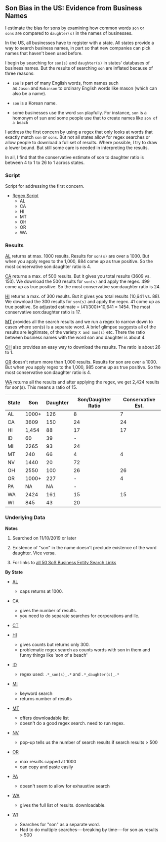 ## Son Bias in the US: Evidence from Business Names

I estimate the bias for sons by examining how common words `son` or `sons` are compared to `daughter(s)` in the names of businesses.

In the US, all businesses have to register with a state. All states provide a way to search business names, in part so that new companies can pick names that haven't been used before.

I begin by searching for `son(s)` and `daughter(s)` in states' databases of business names. But the results of searching `son` are inflated because of three reasons:

* `son` is part of many English words, from names such as `Jason` and `Robinson` to ordinary English words like mason (which can also be a name).

* `son` is a Korean name. 

* some businesses use the word `son` playfully. For instance, `son` is a homonym of sun and some people use that to create names like `son of a beach`

I address the first concern by using a regex that only looks at words that exactly match `son` or `sons`. But not all states allow for regex searches or allow people to download a full set of results. Where possible, I try to draw a lower bound. But still some care is needed in interpreting the results.

In all, I find that the conservative estimate of son to daughter ratio is between 4 to 1 to 26 to 1 across states.

### Script

Script for addressing the first concern.

* [Regex Script](scripts/dson.R)
    - AL
    - CA
    - HI
    - MT
    - OH
    - OR
    - WA

### Results 

[AL](data/al) returns at max. 1000 results. Results for `son(s)` are over a 1000. But when you apply regex to the 1,000, 884 come up as true positive. So the most conservative son:daughter ratio is 4. 

[CA](data/ca) returns a max. of 500 results. But it gives you total results (3609 vs. 150). We download the 500 results for `son(s)` and apply the regex. 499 come up as true positive. So the most conservative son:daughter ratio is 24. 

[HI](data/hi) returns a max. of 300 results. But it gives you total results (10,641 vs. 88). We download the 300 results for `son(s)` and apply the regex. 41 come up as true positive. So adjusted estimate = (41/300)*10,641 = 1454. The most conservative son:daughter ratio is 17. 

[MT](data/mt/) provides all the search results and we run a regex to narrow down to cases where son(s) is a separate word. A brief glimpse suggests all of the results are legitimate, of the variety `X and Son(s)` etc. There the ratio between business names with the word son and daughter is about 4. 

[OH](data/oh/) also provides an easy way to download the results. The ratio is about 26 to 1.   

[OR](data/or/) doesn't return more than 1,000 results. Results for son are over a 1000. But when you apply regex to the 1,000, 985 come up as true positive. So the most conservative son:daughter ratio is 4. 

[WA](data/wa/) returns all the results and after applying the regex, we get 2,424 results for son(s). This means a ratio of 15. 

| State | Son    | Daughter| Son/Daughter Ratio | Conservative Est. | 
|-------|--------|---------|--------------------|-------------------|
|  AL   |  1000+ |  126    |        8           |        7          |
|  CA   |  3609  |  150    |        24          |        24         |
|  HI   |  1,454 |  88     |        17          |        17         |
|  ID   |  60    |  39     |        -           |                   | 
|  MI   |  2265  |  93     |        24          |                   |
|  MT   |  240   |  66     |        4           |         4         |
|  NV   |  1440  |  20     |        72          |                   |
|  OH   |  2550  |  100    |        26          |        26         |
|  OR   |  1000+ |  227    |        -           |         4         |
|  PA   |   NA   |  NA     |        -           |                   |
|  WA   |  2424  |  161    |        15          |         15        |
|  WI   |  845   |  43     |        20          |                   |

### Underlying Data

**Notes**

1. Searched on 11/10/2019 or later

2. Existence of "son" in the name doesn't preclude existence of the word daughter. Vice versa. 

3. For links to [all 50 SoS Business Entity Search Links](https://www.llcuniversity.com/50-secretary-of-state-sos-business-entity-search/)

**By State**

* [AL](https://www.sos.alabama.gov/government-records/business-entity-records)
    - caps returns at 1000.

* [CA](https://businesssearch.sos.ca.gov/)
    - gives the number of results. 
    - you need to do separate searches for corporations and llc. 

* [CT](https://www.concord-sots.ct.gov/CONCORD/online?sn=PublicInquiry&eid=9740)

* [HI](https://hbe.ehawaii.gov/documents/search.html)
    - gives counts but returns only 300. 
    - problematic regex search as counts words with son in them and funny things like 'son of a beach'

* [ID](https://sosbiz.idaho.gov/search/business)
    - regex used: `.*_son(s)_.*` and `.*_daughter(s)_.*`

* [MI](https://cofs.lara.state.mi.us/SearchApi/Search/Search)
    - keyword search
    - returns number of results

* [MT](https://sosmt.gov/business/)
    - offers downloadable list
    - doesn't do a good regex search. need to run regex.

* [NV](https://esos.nv.gov/EntitySearch/OnlineEntitySearch)
    - pop-up tells us the number of search results if search results > 500

* [OR](http://egov.sos.state.or.us/br/pkg_web_name_srch_inq.login)
    - max results capped at 1000
    - can copy and paste easily

* [PA](https://www.corporations.pa.gov/Search/corpsearch) 
    - doesn't seem to allow for exhaustive search

* [WA](https://ccfs.sos.wa.gov/#/)
    - gives the full list of results. downloadable.

* [WI](https://www.wdfi.org/apps/CorpSearch/Advanced.aspx?type=Simple&q=son)
    - Searches for "son" as a separate word.
    - Had to do multiple searches---breaking by time---for son as results > 500

